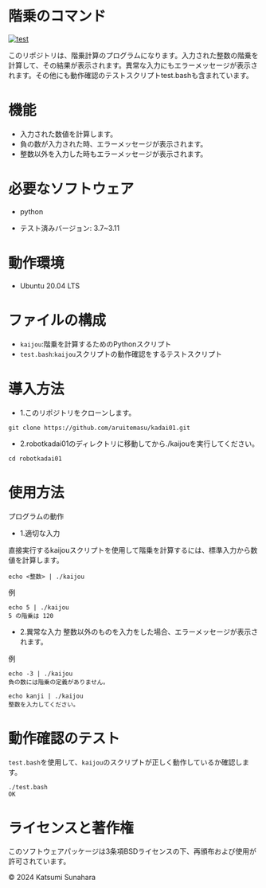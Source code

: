 # 階乗のコマンド
[![test](https://github.com/aruitemasu/kadai01/actions/workflows/test.yml/badge.svg)](https://github.com/aruitemasu/kadai01/actions/workflows/test.yml)

このリポジトリは、階乗計算のプログラムになります。入力された整数の階乗を計算して、その結果が表示されます。異常な入力にもエラーメッセージが表示されます。その他にも動作確認のテストスクリプトtest.bashも含まれています。

# 機能

- 入力された数値を計算します。
- 負の数が入力された時、エラーメッセージが表示されます。
- 整数以外を入力した時もエラーメッセージが表示されます。

# 必要なソフトウェア
- python

 - テスト済みバージョン: 3.7~3.11

# 動作環境
- Ubuntu 20.04 LTS

# ファイルの構成
- ```kaijou```:階乗を計算するためのPythonスクリプト
- ```test.bash```:```kaijou```スクリプトの動作確認をするテストスクリプト

# 導入方法
- 1.このリポジトリをクローンします。

```git clone https://github.com/aruitemasu/kadai01.git```

- 2.robotkadai01のディレクトリに移動してから./kaijouを実行してください。

```cd robotkadai01```

# 使用方法
プログラムの動作
- 1.適切な入力

直接実行するkaijouスクリプトを使用して階乗を計算するには、標準入力から数値を計算します。

```echo <整数> | ./kaijou```

例

```
echo 5 | ./kaijou
5 の階乗は 120
```

- 2.異常な入力
整数以外のものを入力をした場合、エラーメッセージが表示されます。

例

```
echo -3 | ./kaijou
負の数には階乗の定義がありません。
```

```
echo kanji | ./kaijou
整数を入力してください。
```

# 動作確認のテスト

```test.bash```を使用して、```kaijou```のスクリプトが正しく動作しているか確認します。

```
./test.bash
OK
```

# ライセンスと著作権

このソフトウェアパッケージは3条項BSDライセンスの下、再頒布および使用が許可されています。

© 2024 Katsumi Sunahara
